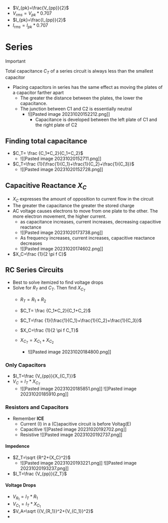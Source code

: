 - $V_{pk}=\frac{V_{pp}}{2}$
- $V_{rms}=V_{pk}*0.707$
- $I_{pk}=\frac{I_{pp}}{2}$
- $I_{rms}=I_{pk}*0.707$

# Series
>[!Important]
>Total capacitance $C_T$ of a series circuit is always less than the smallest capacitor

- Placing capacitors in series has the same effect as moving the plates of a capacitor farther apart
	- The greater the distance between the plates, the lower the capacitance.
	- The junction between C1 and C2 is essentially neutral
		- ![[Pasted image 20231020152212.png]]
			- Capacitance is developed between the left plate of C1 and the right plate of C2
## Finding total capacitance
- $C_T= \frac {C_1*C_2}{C_1+C_2}$
	- ![[Pasted image 20231020152711.png]]
- $C_T=\frac {1}{\frac{1}{C_1}+\frac{1}{C_2}+\frac{1}{C_3}}$
	- ![[Pasted image 20231020152728.png]]

## Capacitive Reactance $X_C$

- $X_C$ expresses the amount of opposition to current flow in the circuit
- The greater the capacitance the greater the stored charge
- AC voltage causes electrons to move from one plate to the other. The more electron movement, the higher current.
	- as capacitance increases, current increases, decreasing capacitive reactance
	- ![[Pasted image 20231020173738.png]]
	- As frequency increases, current increases, capacitive reactance decreases
	- ![[Pasted image 20231020174602.png]]
- $X_C=\frac {1}{2 \pi f C}$

## RC Series Circuits
- Best to solve itemized to find voltage drops
- Solve for $R_T$ and $C_T$. Then find $X_{C_T}$
	- $R_T=R_1+R_2$
	- $C_T= \frac {C_1*C_2}{C_1+C_2}$
	- $C_T=\frac {1}{\frac{1}{C_1}+\frac{1}{C_2}+\frac{1}{C_3}}$
	- $X_C=\frac {1}{2 \pi f C_T}$
	- $X_{C_T}=X_{C_1}+X_{C_2}$

		- ![[Pasted image 20231020184800.png]]



### Only Capacitors

- $I_T=\frac {V_{pp}}{X_{C_T}}$
- $V_C=I_T*X_{C_T}$
	- ![[Pasted image 20231020185851.png]] ![[Pasted image 20231020185910.png]] 

### Resistors and Capacitors
- Remember **ICE**
	- Current (I) in a (C)apacitive circuit is before Voltag(E)
	- Capacitive ![[Pasted image 20231020192702.png]] 
	- Resistive ![[Pasted image 20231020192737.png]] 

#### Impedence
- $Z_T=\sqrt {R^2+{X_C}^2}$
	- ![[Pasted image 20231020193221.png]] ![[Pasted image 20231020193237.png]] 
- $I_T=\frac {V_{pp}}{Z_T}$
#### Voltage Drops
- $V_{R_1}=I_T*R_1$
- $V_{C_1}=I_T*X_{C_1}$
- $V_A=\sqrt {{V_{R_1}}^2+{V_{C_1}}^2}$
- 